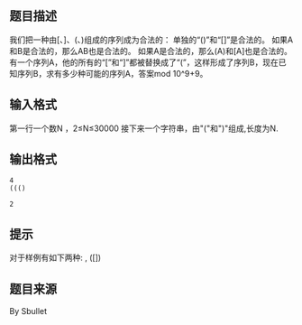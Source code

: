 


## 题目描述
我们把一种由[、]、(、)组成的序列成为合法的：
单独的“()”和“[]”是合法的。
如果A和B是合法的，那么AB也是合法的。
如果A是合法的，那么(A)和[A]也是合法的。
有一个序列A，他的所有的“[”和“]”都被替换成了“(”，这样形成了序列B，现在已知序列B，求有多少种可能的序列A，答案mod 10^9+9。
## 输入格式
第一行一个数N ，2≤N≤30000
接下来一个字符串，由"("和")"组成,长度为N.
## 输出格式

```input1
4 
((() 

```
```output1
2
```

## 提示
对于样例有如下两种:
[](), ([]) 
## 题目来源
By Sbullet


